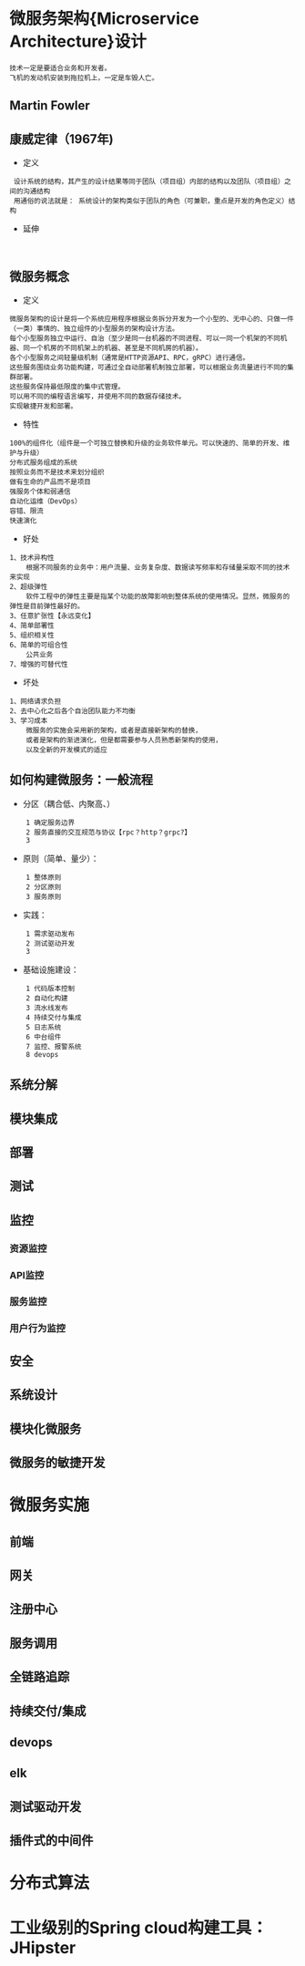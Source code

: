 # 微服务架构{Microservice Architecture}设计
``` 
技术一定是要适合业务和开发者。
飞机的发动机安装到拖拉机上，一定是车毁人亡。
```

## Martin Fowler

##  康威定律（1967年)
* 定义
```
 设计系统的结构，其产生的设计结果等同于团队（项目组）内部的结构以及团队（项目组）之间的沟通结构  
 用通俗的说法就是： 系统设计的架构类似于团队的角色（可兼职，重点是开发的角色定义）结构
```
* 延伸
```


```
## 微服务概念
* 定义
```
微服务架构的设计是将一个系统应用程序根据业务拆分开发为一个小型的、无中心的、只做一件（一类）事情的、独立组件的小型服务的架构设计方法。 
每个小型服务独立中运行、自治（至少是同一台机器的不同进程、可以一同一个机架的不同机器、同一个机房的不同机架上的机器、甚至是不同机房的机器）。
各个小型服务之间轻量级机制（通常是HTTP资源API、RPC，gRPC）进行通信。 
这些服务围绕业务功能构建，可通过全自动部署机制独立部署，可以根据业务流量进行不同的集群部署。 
这些服务保持最低限度的集中式管理。
可以用不同的编程语言编写，并使用不同的数据存储技术。
实现敏捷开发和部署。
```
* 特性
```
100%的组件化（组件是一个可独立替换和升级的业务软件单元。可以快速的、简单的开发、维护与升级）
分布式服务组成的系统
按照业务而不是技术来划分组织
做有生命的产品而不是项目
强服务个体和弱通信
自动化运维（DevOps）
容错、限流
快速演化
```
* 好处
```
1、技术异构性
    根据不同服务的业务中：用户流量、业务复杂度、数据读写频率和存储量采取不同的技术来实现
2、超级弹性
    软件工程中的弹性主要是指某个功能的故障影响到整体系统的使用情况。显然，微服务的 弹性是目前弹性最好的。
3、任意扩张性【永远变化】
4、简单部署性
5、组织相关性
6、简单的可组合性
    公共业务
7、增强的可替代性

```
* 坏处
```
1、网络请求负担
2、去中心化之后各个自治团队能力不均衡
3、学习成本
    微服务的实施会采用新的架构，或者是直接新架构的替换，
    或者是架构的渐进演化，但是都需要参与人员熟悉新架构的使用，
    以及全新的开发模式的适应
```

## 如何构建微服务：一般流程
* 分区（耦合低、内聚高、）
```
    1 确定服务边界 
    2 服务直接的交互规范与协议【rpc？http？grpc?】
    3 
```
* 原则（简单、量少）：
```
    1 整体原则
    2 分区原则
    3 服务原则
```
* 实践：
```
    1 需求驱动发布
    2 测试驱动开发
    3 
```
* 基础设施建设：
```
    1 代码版本控制
    2 自动化构建
    3 流水线发布
    4 持续交付与集成
    5 日志系统
    6 中台组件
    7 监控、报警系统
    8 devops
```
## 系统分解

## 模块集成

## 部署

## 测试

## 监控

### 资源监控

### API监控

### 服务监控

### 用户行为监控

## 安全

## 系统设计

## 模块化微服务

## 微服务的敏捷开发

# 微服务实施

## 前端

## 网关

## 注册中心

## 服务调用

## 全链路追踪

## 持续交付/集成

## devops

## elk

## 测试驱动开发

## 插件式的中间件

# 分布式算法

# 工业级别的Spring cloud构建工具：JHipster